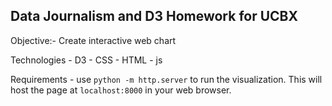## Data Journalism and D3 Homework for UCBX

Objective:- Create interactive web chart


Technologies
    - D3
    - CSS
    - HTML
    - js

Requirements
    - use `python -m http.server` to run the visualization. This will host the page at `localhost:8000` in your web browser.




